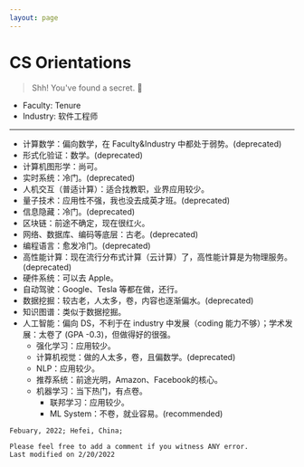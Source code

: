 ```yaml
---
layout: page
---
```


# CS Orientations

> Shh! You've found a secret. :eyes:

* Faculty: Tenure
* Industry: 软件工程师

---

* 计算数学：偏向数学，在 Faculty&Industry 中都处于弱势。(deprecated)
* 形式化验证：数学。(deprecated)
* 计算机图形学：尚可。
* 实时系统：冷门。(deprecated)
* 人机交互（普适计算）：适合找教职，业界应用较少。
* 量子技术：应用性不强，我也没去成英才班。(deprecated)
* 信息隐藏：冷门。(deprecated)
* 区块链：前途不确定，现在很红火。
* 网络、数据库、编码等底层：古老。(deprecated)
* 编程语言：愈发冷门。(deprecated)
* 高性能计算：现在流行分布式计算（云计算）了，高性能计算是为物理服务。(deprecated)
* 硬件系统：可以去 Apple。
* 自动驾驶：Google、Tesla 等都在做，还行。
* 数据挖掘：较古老，人太多，卷，内容也逐渐偏水。(deprecated)
* 知识图谱：类似于数据挖掘。
* 人工智能：偏向 DS，不利于在 industry 中发展（coding 能力不够）；学术发展：太卷了 (GPA -0.3)，但做得好的很强。
  * 强化学习：应用较少。
  * 计算机视觉：做的人太多，卷，且偏数学。(deprecated)
  * NLP：应用较少。
  * 推荐系统：前途光明，Amazon、Facebook的核心。
  * 机器学习：当下热门，有点卷。
    * 联邦学习：应用较少。
    * ML System：不卷，就业容易。(recommended)

```text
Febuary, 2022; Hefei, China;

Please feel free to add a comment if you witness ANY error.
Last modified on 2/20/2022
```
